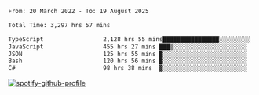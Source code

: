 <!--START_SECTION:waka-->

```txt
From: 20 March 2022 - To: 19 August 2025

Total Time: 3,297 hrs 57 mins

TypeScript                 2,128 hrs 55 mins████████████████░░░░░░░░░   64.55 %
JavaScript                 455 hrs 27 mins ███▒░░░░░░░░░░░░░░░░░░░░░   13.81 %
JSON                       125 hrs 55 mins █░░░░░░░░░░░░░░░░░░░░░░░░   03.82 %
Bash                       120 hrs 56 mins █░░░░░░░░░░░░░░░░░░░░░░░░   03.67 %
C#                         98 hrs 38 mins  ▓░░░░░░░░░░░░░░░░░░░░░░░░   02.99 %
```

<!--END_SECTION:waka-->
[![spotify-github-profile](https://spotify-github-profile.vercel.app/api/view?uid=c00zprrvy9xiloa9qnco3hmng&cover_image=true&theme=novatorem&show_offline=false&background_color=121212&bar_color=53b14f&bar_color_cover=false)](https://spotify-github-profile.vercel.app/api/view?uid=c00zprrvy9xiloa9qnco3hmng&redirect=true)



